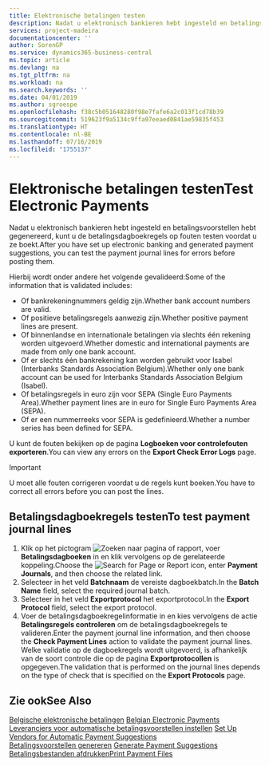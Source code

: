 ```yaml
---
title: Elektronische betalingen testen
description: Nadat u elektronisch bankieren hebt ingesteld en betalingsvoorstellen hebt gegenereerd, kunt u de betalingsdagboekregels op fouten testen voordat u ze boekt.
services: project-madeira
documentationcenter: ''
author: SorenGP
ms.service: dynamics365-business-central
ms.topic: article
ms.devlang: na
ms.tgt_pltfrm: na
ms.workload: na
ms.search.keywords: ''
ms.date: 04/01/2019
ms.author: sgroespe
ms.openlocfilehash: f38c5b051648280f98e7fafe6a2c013f1cd78b39
ms.sourcegitcommit: 519623f9a5134c9ffa97eeaed0841ae59835f453
ms.translationtype: HT
ms.contentlocale: nl-BE
ms.lasthandoff: 07/16/2019
ms.locfileid: "1755137"
---
```

# <a name="test-electronic-payments"></a><span data-ttu-id="ab248-103">Elektronische betalingen testen</span><span class="sxs-lookup"><span data-stu-id="ab248-103">Test Electronic Payments</span></span>
<span data-ttu-id="ab248-104">Nadat u elektronisch bankieren hebt ingesteld en betalingsvoorstellen hebt gegenereerd, kunt u de betalingsdagboekregels op fouten testen voordat u ze boekt.</span><span class="sxs-lookup"><span data-stu-id="ab248-104">After you have set up electronic banking and generated payment suggestions, you can test the payment journal lines for errors before posting them.</span></span>  

<span data-ttu-id="ab248-105">Hierbij wordt onder andere het volgende gevalideerd:</span><span class="sxs-lookup"><span data-stu-id="ab248-105">Some of the information that is validated includes:</span></span>  

- <span data-ttu-id="ab248-106">Of bankrekeningnummers geldig zijn.</span><span class="sxs-lookup"><span data-stu-id="ab248-106">Whether bank account numbers are valid.</span></span>  
- <span data-ttu-id="ab248-107">Of positieve betalingsregels aanwezig zijn.</span><span class="sxs-lookup"><span data-stu-id="ab248-107">Whether positive payment lines are present.</span></span>  
- <span data-ttu-id="ab248-108">Of binnenlandse en internationale betalingen via slechts één rekening worden uitgevoerd.</span><span class="sxs-lookup"><span data-stu-id="ab248-108">Whether domestic and international payments are made from only one bank account.</span></span>  
- <span data-ttu-id="ab248-109">Of er slechts één bankrekening kan worden gebruikt voor Isabel (Interbanks Standards Association Belgium).</span><span class="sxs-lookup"><span data-stu-id="ab248-109">Whether only one bank account can be used for Interbanks Standards Association Belgium (Isabel).</span></span>  
- <span data-ttu-id="ab248-110">Of betalingsregels in euro zijn voor SEPA (Single Euro Payments Area).</span><span class="sxs-lookup"><span data-stu-id="ab248-110">Whether payment lines are in euro for Single Euro Payments Area (SEPA).</span></span>  
- <span data-ttu-id="ab248-111">Of er een nummerreeks voor SEPA is gedefinieerd.</span><span class="sxs-lookup"><span data-stu-id="ab248-111">Whether a number series has been defined for SEPA.</span></span>  

<span data-ttu-id="ab248-112">U kunt de fouten bekijken op de pagina **Logboeken voor controlefouten exporteren**.</span><span class="sxs-lookup"><span data-stu-id="ab248-112">You can view any errors on the **Export Check Error Logs** page.</span></span>  

> [!IMPORTANT]  
>  <span data-ttu-id="ab248-113">U moet alle fouten corrigeren voordat u de regels kunt boeken.</span><span class="sxs-lookup"><span data-stu-id="ab248-113">You have to correct all errors before you can post the lines.</span></span>  

## <a name="to-test-payment-journal-lines"></a><span data-ttu-id="ab248-114">Betalingsdagboekregels testen</span><span class="sxs-lookup"><span data-stu-id="ab248-114">To test payment journal lines</span></span>  

1.  <span data-ttu-id="ab248-115">Klik op het pictogram ![Zoeken naar pagina of rapport](../../media/ui-search/search_small.png "pictogram Zoeken naar pagina of rapport"), voer **Betalingsdagboeken** in en klik vervolgens op de gerelateerde koppeling.</span><span class="sxs-lookup"><span data-stu-id="ab248-115">Choose the ![Search for Page or Report](../../media/ui-search/search_small.png "Search for Page or Report icon") icon, enter **Payment Journals**, and then choose the related link.</span></span>  
2.  <span data-ttu-id="ab248-116">Selecteer in het veld **Batchnaam** de vereiste dagboekbatch.</span><span class="sxs-lookup"><span data-stu-id="ab248-116">In the **Batch Name** field, select the required journal batch.</span></span>  
3.  <span data-ttu-id="ab248-117">Selecteer in het veld **Exportprotocol** het exportprotocol.</span><span class="sxs-lookup"><span data-stu-id="ab248-117">In the **Export Protocol** field, select the export protocol.</span></span>  
4.  <span data-ttu-id="ab248-118">Voer de betalingsdagboekregelinformatie in en kies vervolgens de actie **Betalingsregels controleren** om de betalingsdagboekregels te valideren.</span><span class="sxs-lookup"><span data-stu-id="ab248-118">Enter the payment journal line information, and then choose the **Check Payment Lines** action to validate the payment journal lines.</span></span> <span data-ttu-id="ab248-119">Welke validatie op de dagboekregels wordt uitgevoerd, is afhankelijk van de soort controle die op de pagina **Exportprotocollen** is opgegeven.</span><span class="sxs-lookup"><span data-stu-id="ab248-119">The validation that is performed on the journal lines depends on the type of check that is specified on the **Export Protocols** page.</span></span>  

## <a name="see-also"></a><span data-ttu-id="ab248-120">Zie ook</span><span class="sxs-lookup"><span data-stu-id="ab248-120">See Also</span></span>  
 <span data-ttu-id="ab248-121">[Belgische elektronische betalingen](belgian-electronic-payments.md) </span><span class="sxs-lookup"><span data-stu-id="ab248-121">[Belgian Electronic Payments](belgian-electronic-payments.md) </span></span>  
 <span data-ttu-id="ab248-122">[Leveranciers voor automatische betalingsvoorstellen instellen](how-to-set-up-vendors-for-automatic-payment-suggestions.md) </span><span class="sxs-lookup"><span data-stu-id="ab248-122">[Set Up Vendors for Automatic Payment Suggestions](how-to-set-up-vendors-for-automatic-payment-suggestions.md) </span></span>  
 <span data-ttu-id="ab248-123">[Betalingsvoorstellen genereren](how-to-generate-payment-suggestions.md) </span><span class="sxs-lookup"><span data-stu-id="ab248-123">[Generate Payment Suggestions](how-to-generate-payment-suggestions.md) </span></span>  
 [<span data-ttu-id="ab248-124">Betalingsbestanden afdrukken</span><span class="sxs-lookup"><span data-stu-id="ab248-124">Print Payment Files</span></span>](how-to-print-payment-files.md)
